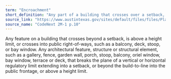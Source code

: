 ```yaml
---
term: "Encroachment"
short_definition: "Any part of a building that crosses over a setback, above a height limit, or into public right-of-ways."
source_link: "https://www.austintexas.gov/sites/default/files/files/Planning/CodeNEXT/ALDC_PRD_23_LandDevelopmentCode_Combined_2017_0130_web.pdf"
source_name: "CodeNext 2M-1 p.10"
---
```

Any feature on a building that crosses beyond a setback, is above a height limit, or crosses into public right-of-ways, such as a balcony, deck, stoop, or bay window.
Any architectural feature, structure or structural element, such as a gallery, fence, garden wall, porch, stoop, balcony, oriel window, bay window, terrace or deck, that breaks the plane of a vertical or horizontal regulatory limit extending into a setback, or beyond the build-to-line into the public frontage, or above a height limit.
